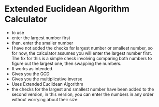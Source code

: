 # Extended Euclidean Algorithm Calculator


- to use
- enter the largest number first
- then, enter the smaller number
- I have not added the checks for largest number or smallest number, so for now, the calculator assumes you will enter the largest number first. The fix for this is a simple check involving comparing both numbers to figure out the largest one, then swapping the numbers.
- It works as intended.
- Gives you the GCD
- Gives you the multiplicative inverse
- Uses Extended Euclidean Algorithm
- the checks for the largest and smallest number have been added to the second version, in this version, you can enter the numbers in any order without worrying about their size
